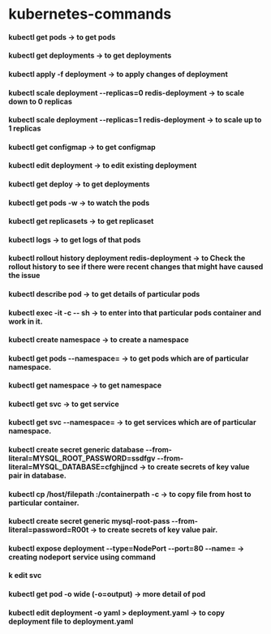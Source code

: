 # kubernetes-commands

#### kubectl get pods -> to get pods
#### kubectl get deployments -> to get deployments
#### kubectl apply -f deployment -> to apply changes of deployment
#### kubectl scale deployment --replicas=0 redis-deployment -> to scale down to 0 replicas
#### kubectl scale deployment --replicas=1 redis-deployment -> to scale up to 1 replicas
#### kubectl get configmap -> to get configmap
#### kubectl edit deployment -> to edit existing deployment
#### kubectl get deploy -> to get deployments
#### kubectl get pods -w -> to watch the pods
#### kubectl get replicasets -> to get replicaset
#### kubectl logs <pod-name> -> to get logs of that pods
#### kubectl rollout history deployment redis-deployment -> to Check the rollout history to see if there were recent changes that might have caused the issue
#### kubectl describe pod <podname> -> to get details of particular pods
#### kubectl exec -it <podname> -c <containername> -- sh  -> to enter into that particular pods container and work in it.
#### kubectl create namespace <my-namespace> -> to create a namespace
#### kubectl get pods --namespace=<my-namespace> -> to get pods which are of particular namespace.
#### kubectl get namespace -> to get namespace
#### kubectl get svc -> to get service
#### kubectl get svc --namespace=<my-namespace> -> to get services which are of particular namespace.
#### kubectl create secret generic database --from-literal=MYSQL_ROOT_PASSWORD=ssdfgv --from-literal=MYSQL_DATABASE=cfghjjncd  -> to create secrets of key value pair in database.
#### kubectl cp /host/filepath <podname>:/containerpath -c <containername> -> to copy file from host to particular container.
#### kubectl create secret generic mysql-root-pass --from-literal=password=R00t  -> to create secrets of key value pair.
#### kubectl expose deployment <pod-name> --type=NodePort --port=80 --name=<service-name> -> creating nodeport service using command
#### k edit svc
#### kubectl get pod -o wide (-o=output)  -> more detail of pod
#### kubectl edit deployment <deployment-name> -o yaml > deployment.yaml  -> to copy deployment file to deployment.yaml

